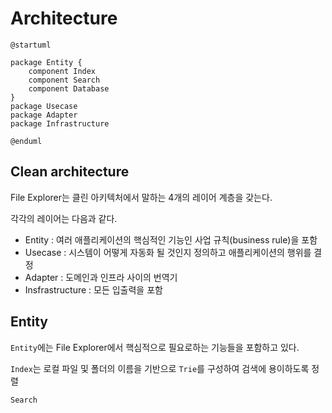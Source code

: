 ﻿# Architecture

```plantuml
@startuml

package Entity {
    component Index
    component Search
    component Database
}
package Usecase
package Adapter
package Infrastructure

@enduml
```

## Clean architecture

File Explorer는 클린 아키텍처에서 말하는 4개의 레이어 계층을 갖는다.

각각의 레이어는 다음과 같다.

- Entity : 여러 애플리케이션의 핵심적인 기능인 사업 규칙(business rule)을 포함
- Usecase : 시스템이 어떻게 자동화 될 것인지 정의하고 애플리케이션의 행위를 결정
- Adapter : 도메인과 인프라 사이의 번역기
- Insfrastructure : 모든 입출력을 포함

## Entity

`Entity`에는 File Explorer에서 핵심적으로 필요로하는 기능들을 포함하고 있다.

`Index`는 로컬 파일 및 폴더의 이름을 기반으로 `Trie`를 구성하여 검색에 용이하도록 정렬

`Search`
